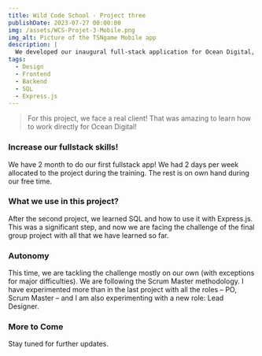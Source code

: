 ```yaml
---
title: Wild Code School - Project three
publishDate: 2023-07-27 00:00:00
img: /assets/WCS-Projet-3-Mobile.png
img_alt: Picture of the TSNgame Mobile app
description: |
  We developed our inaugural full-stack application for Ocean Digital, focusing on an OTT app theme.
tags:
  - Design
  - Frontend
  - Backend
  - SQL
  - Express.js
---
```


> For this project, we face a real client! That was amazing to learn how to work directly for Ocean Digital!

### Increase our fullstack skills!

We have 2 month to do our first fullstack app!
We had 2 days per week allocated to the project during the training.
The rest is on own hand during our free time.

### What we use in this project?

After the second project, we learned SQL and how to use it with Express.js. This was a significant step, and now we are facing the challenge of the final group project with all that we have learned so far.

### Autonomy

This time, we are tackling the challenge mostly on our own (with exceptions for major difficulties). We are following the Scrum Master methodology. I have experimented more than in the last project with all the roles – PO, Scrum Master – and I am also experimenting with a new role: Lead Designer.

### More to Come

Stay tuned for further updates.
